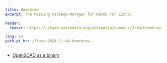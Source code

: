 ```yaml
---
title: Homebrew
excerpt: The Missing Package Manager for macOS (or Linux)

header:
  teaser: https://upload.wikimedia.org/wikipedia/commons/3/34/Homebrew_logo.png

lang: en
path-pt_br: /floss/2024-11-04-homebrew
---
```


- [OpenSCAD as a binary](https://github.com/Homebrew/homebrew-cask/pull/162799)
